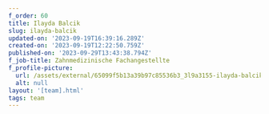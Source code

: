 ```yaml
---
f_order: 60
title: Ilayda Balcik
slug: ilayda-balcik
updated-on: '2023-09-19T16:39:16.289Z'
created-on: '2023-09-19T12:22:50.759Z'
published-on: '2023-09-29T13:43:38.794Z'
f_job-title: Zahnmedizinische Fachangestellte
f_profile-picture:
  url: /assets/external/65099f5b13a39b97c85536b3_3l9a3155-ilayda-balcik.jpg
  alt: null
layout: '[team].html'
tags: team
---
```




